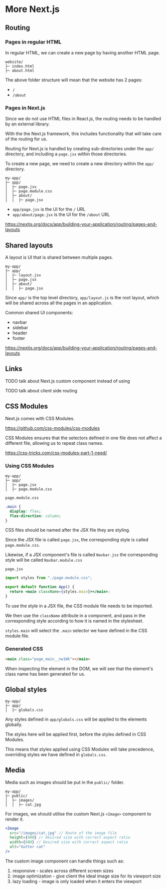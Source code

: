 # More Next.js

## Routing

### Pages in regular HTML

In regular HTML, we can create a new page by having another HTML page.

```
website/
├─ index.html
├─ about.html
```

The above folder structure will mean that the website has 2 pages:

- `/`
- `/about`

### Pages in Next.js

Since we do not use HTML files in React.js, the routing needs to be handled by an external library.

With the the Next.js framework, this includes functionality that will take care of the routing for us.

Routing for Next.js is handled by creating sub-directories under the `app/` directory, and including a `page.jsx` within those directories.

To create a new page, we need to create a new directory within the `app/` directory.

```
my-app/
├─ app/
│  ├─ page.jsx
│  ├─ page.module.css
│  ├─ about/
│  │  ├─ page.jsx
```

- `app/page.jsx` is the UI for the `/` URL
- `app/about/page.jsx` is the UI for the `/about` URL

https://nextjs.org/docs/app/building-your-application/routing/pages-and-layouts

## Shared layouts

A layout is UI that is shared between multiple pages.

```
my-app/
├─ app/
│  ├─ layout.jsx
│  ├─ page.jsx
│  ├─ about/
│  │  ├─ page.jsx
```

Since `app/` is the top level directory, `app/layout.js` is the root layout, which will be shared across all the pages in an application.

Common shared UI components:

- navbar
- sidebar
- header
- footer

https://nextjs.org/docs/app/building-your-application/routing/pages-and-layouts

## Links

TODO talk about Next.js custom <Link /> component instead of using <a>

TODO talk about client side routing

## CSS Modules

Next.js comes with CSS Modules.

https://github.com/css-modules/css-modules

CSS Modules ensures that the selectors defined in one file does not affect a different file, allowing us to repeat class names.

https://css-tricks.com/css-modules-part-1-need/

### Using CSS Modules

```
my-app/
├─ app/
│  ├─ page.jsx
│  ├─ page.module.css
```

`page.module.css`

```css
.main {
  display: flex;
  flex-direction: column;
}
```

CSS files should be named after the JSX file they are styling.

Since the JSX file is called `page.jsx`, the corresponding style is called `page.module.css`.

Likewise, if a JSX component's file is called `Navbar.jsx` the corresponding style will be called `Navbar.module.css`

`page.jsx`

```jsx
import styles from "./page.module.css";

export default function App() {
  return <main className={styles.main}></main>;
}
```

To use the style in a JSX file, the CSS module file needs to be imported.

We then use the `className` attribute in a component, and pass in the corresponding style according to how it is named in the stylesheet.

`styles.main` will select the `.main` selector we have defined in the CSS module file.

### Generated CSS

```html
<main class="page_main__nw1Wk"></main>
```

When inspecting the element in the DOM, we will see that the element's class name has been generated for us.

## Global styles

```
my-app/
├─ app/
│  ├─ globals.css
```

Any styles defined in `app/globals.css` will be applied to the elements globally.

The styles here will be applied first, before the styles defined in CSS Modules.

This means that styles applied using CSS Modules will take precedence, overriding styles we have defined in `globals.css`.

## Media

Media such as images should be put in the `public/` folder.

```
my-app/
├─ public/
│  ├─ images/
│  │  ├─ cat.jpg
```

For images, we should utilise the custom Next.js `<Image>` component to render it.

```jsx
<Image
  src="/images/cat.jpg" // Route of the image file
  height={400} // Desired size with correct aspect ratio
  width={600} // Desired size with correct aspect ratio
  alt="Gutter cat"
/>
```

The custom image component can handle things such as:

1. responsive - scales across different screen sizes
2. image optimization - give client the ideal image size for its viewport size
3. lazy loading - image is only loaded when it enters the viewport
